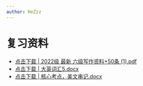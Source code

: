 ```yaml
---
author: HeZzz
---
```


# 复习资料

- [点击下载 | 2022级 最新 六级写作资料+50条 (1).pdf](https://cs-speedrun.github.io/documents/%E5%A4%A7%E5%AD%A6%E8%8B%B1%E8%AF%AD/%E5%A4%8D%E4%B9%A0%E8%B5%84%E6%96%99/2022%E7%BA%A7%20%E6%9C%80%E6%96%B0%20%E5%85%AD%E7%BA%A7%E5%86%99%E4%BD%9C%E8%B5%84%E6%96%99%2B50%E6%9D%A1%20%281%29.pdf)
- [点击下载 | 大英词汇5.docx](https://cs-speedrun.github.io/documents/%E5%A4%A7%E5%AD%A6%E8%8B%B1%E8%AF%AD/%E5%A4%8D%E4%B9%A0%E8%B5%84%E6%96%99/%E5%A4%A7%E8%8B%B1%E8%AF%8D%E6%B1%875.docx)
- [点击下载 | 核心考点，美文串记.docx](https://cs-speedrun.github.io/documents/%E5%A4%A7%E5%AD%A6%E8%8B%B1%E8%AF%AD/%E5%A4%8D%E4%B9%A0%E8%B5%84%E6%96%99/%E6%A0%B8%E5%BF%83%E8%80%83%E7%82%B9%EF%BC%8C%E7%BE%8E%E6%96%87%E4%B8%B2%E8%AE%B0.docx)